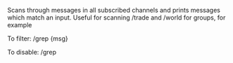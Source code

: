 Scans through messages in all subscribed channels and prints messages which match an input. Useful for scanning /trade and /world for groups, for example

To filter:
/grep {msg}

To disable:
/grep

